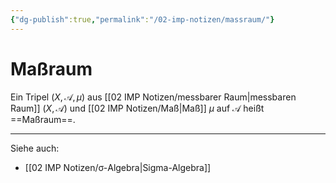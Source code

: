 ```yaml
---
{"dg-publish":true,"permalink":"/02-imp-notizen/massraum/"}
---
```


# Maßraum
Ein Tripel $(X,\mathcal{A},\mu)$ aus [[02 IMP Notizen/messbarer Raum\|messbaren Raum]] $(X,\mathcal{A})$ und [[02 IMP Notizen/Maß\|Maß]] $\mu$ auf $\mathcal A$ heißt ==Maßraum==.


---
Siehe auch:
- [[02 IMP Notizen/σ-Algebra\|Sigma-Algebra]]